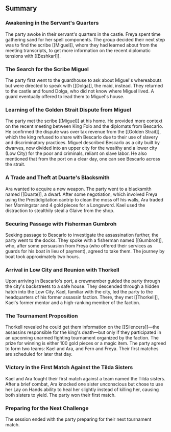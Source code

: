 ## Summary

### Awakening in the Servant's Quarters
The party awoke in their servant's quarters in the castle. Freya spent time gathering sand for her spell components. The group decided their next step was to find the scribe [[Miguel]], whom they had learned about from the meeting transcripts, to get more information on the recent diplomatic tensions with [[Beshkarl]].

### The Search for the Scribe Miguel
The party first went to the guardhouse to ask about Miguel's whereabouts but were directed to speak with [[Dolga]], the maid, instead. They returned to the castle and found Dolga, who did not know where Miguel lived. A guard eventually offered to lead them to Miguel's house.

### Learning of the Golden Strait Dispute from Miguel
The party met the scribe [[Miguel]] at his home. He provided more context on the recent meeting between King Folo and the diplomats from Bescarlo. He confirmed the dispute was over tax revenue from the [[Golden Strait]], which the king refused to share with Bescarlo due to their use of slavery and discriminatory practices. Miguel described Bescarlo as a city built by dwarves, now divided into an upper city for the wealthy and a lower city (Low City) for the poor and criminals, reliant on slave labor. He also mentioned that from the port on a clear day, one can see Bescarlo across the strait.

### A Trade and Theft at Duarte's Blacksmith
Ara wanted to acquire a new weapon. The party went to a blacksmith named [[Duarte]], a dwarf. After some negotiation, which involved Freya using the Prestidigitation cantrip to clean the moss off his walls, Ara traded her Morningstar and 4 gold pieces for a Longsword. Kael used the distraction to stealthily steal a Glaive from the shop.

### Securing Passage with Fisherman Gumbroh
Seeking passage to Bescarlo to investigate the assassination further, the party went to the docks. They spoke with a fisherman named [[Gumbroh]], who, after some persuasion from Freya (who offered their services as guards for his boat in lieu of payment), agreed to take them. The journey by boat took approximately two hours.

### Arrival in Low City and Reunion with Thorkell
Upon arriving in Bescarlo's port, a crewmember guided the party through the city's backstreets to a safe house. They descended through a hidden hatch into the Low City. Kael, familiar with the city, led the party to the headquarters of his former assassin faction. There, they met [[Thorkell]], Kael's former mentor and a high-ranking member of the faction.

### The Tournament Proposition
Thorkell revealed he could get them information on the [[Silencers]]—the assassins responsible for the king's death—but only if they participated in an upcoming unarmed fighting tournament organized by the faction. The prize for winning is either 100 gold pieces or a magic item. The party agreed to form two teams: Kael and Ara, and Fern and Freya. Their first matches are scheduled for later that day.

### Victory in the First Match Against the Tilda Sisters
Kael and Ara fought their first match against a team named the Tilda sisters. After a brief combat, Ara knocked one sister unconscious but chose to use her Lay on Hands ability to heal her slightly instead of killing her, causing both sisters to yield. The party won their first match.

### Preparing for the Next Challenge
The session ended with the party preparing for their next tournament match.